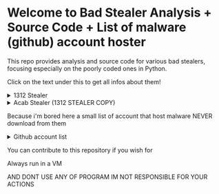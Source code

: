 # Welcome to Bad Stealer Analysis + Source Code + List of malware (github) account hoster

This repo provides analysis and source code for various bad stealers, focusing especially on the poorly coded ones in Python.

Click on the text under this to get all infos about them!

<details>
  <summary>1312 Stealer</summary>

## A simple leak of this stealer that start to show up on as lot of python program as dualhook

The stealer is hidden inside a lot of program, fake stealer, fake tools etc.. using the ; technique.

```py
import requests                                                                ;exec("code")
```

It is doing requests.get() to a website and remove tag to get the code hidden inside of the fake Cloudflare blocked webpage

The stealer seem original, but still pretty bad, nothing very advanced

They have an crypto miner too that is executed at some point 

- https[:][/][/]kleinanzeigen[.]ru/hvnc.exe
- https[:][/][/]kleinanzeigen[.]ru/miner.exe

What it steal : 

- Browser data (History, Cookies, Password and more!)
- Telegram files
- Discord token

- It inject a modified asar file on Exodus and Atomic

- It search on the whole computer for these
- Passwords and Account Information:
  file with those name: passw, mdp, motdepasse, mot_de_passe, login, secret, account, acount, paypal, banque, compte
  Cryptocurrency and Security:
  - metamask, wallet, crypto, exodus, 2fa, token, backup, memo, seecret
  Communication and Miscellaneous:
  -discord, code

  It check if the file exist and then verify if the extension is :
  Text and Document Files:
    - .txt, .log, .doc, .docx, .xls, .xlsx, .ppt, .pptx, .odt, .pdf, .rtf, .json, .csv, .db
  Image and Video Files:
   -  .jpg, .jpeg, .png, .gif, .webp, .mp4

And even more data !

 If at one point you feel like "using" it, don't, it is shit

RUN IN A VM

</details>

<details>
  <summary>Acab Stealer (1312 STEALER COPY)</summary>

## A simple leak of this stealer that start to show up on as lot of python program as dualhook (Like 1312)

The stealer is hidden inside a lot of program, fake stealer, fake tools etc.. using the ; technique.

```py
import requests                                                                ;exec("code")
```

It is doing requests.get() to a website and remove tag to get the code hidden inside of the fake Cloudflare blocked webpage

The stealer seem original, but still pretty bad, nothing very advanced

They have an crypto miner too that is executed at some point 

- https[:][/][/]kleinanzeigen[.]ru/hvnc.exe
- https[:][/][/]kleinanzeigen[.]ru/miner.exe
- 
What it steal : 

- Browser data (History, Cookies, Password and more!)
- Telegram files
- Discord token

- It inject a modified asar file on Exodus and Atomic

- It search on the whole computer for these
- Passwords and Account Information:
  file with those name: passw, mdp, motdepasse, mot_de_passe, login, secret, account, acount, paypal, banque, compte
  Cryptocurrency and Security:
  - metamask, wallet, crypto, exodus, 2fa, token, backup, memo, seecret
  Communication and Miscellaneous:
  -discord, code

  It check if the file exist and then verify if the extension is :
  Text and Document Files:
    - .txt, .log, .doc, .docx, .xls, .xlsx, .ppt, .pptx, .odt, .pdf, .rtf, .json, .csv, .db
  Image and Video Files:
   -  .jpg, .jpeg, .png, .gif, .webp, .mp4

And even more data !

 If at one point you feel like "using" it, don't, it is shit

RUN IN A VM

</details>

Because i'm bored here a small list of account that host malware NEVER download from them

<details>
  <summary> Github account list</summary>
  
```
@joncema
@webs0ckett
@zevx-nz
@Rabchin
@Marcel1997
@FriedrichScholl
@XenooAZ
@0PPHUNT3R - Not malware but may be a dualhook
@prometheusdevelop
@kelgleRCrpatty

And pretty much everything that is constantly updated and with emoji like fire rocket and flame
 ```
</details>



You can contribute to this repository if you wish for

Always run in a VM

AND DONT USE ANY OF PROGRAM IM NOT RESPONSIBLE FOR YOUR ACTIONS
